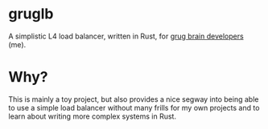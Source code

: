 # gruglb

A simplistic L4 load balancer, written in Rust, for [grug brain developers](https://grugbrain.dev/) (me).

# Why?

This is mainly a toy project, but also provides a nice segway into being able to use a simple load balancer without many frills for my own projects and to learn
about writing more complex systems in Rust.
